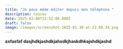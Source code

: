 ```yaml
---
title: "Je peux même éditer depuis mon téléphone "
description: Coucou
date: 2025-02-06T22:52:00.000Z
draft: false
image: /images/screenshot-2025-01-30-at-22.08.34.png
---
```


**axfasfaf dasjhdkjashdkjahsdkjhaskdhkajshdkjashd**
